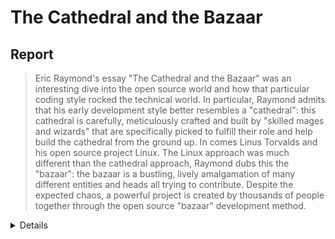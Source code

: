 # The Cathedral and the Bazaar
## Report
> Eric Raymond's essay "The Cathedral and the Bazaar" was an interesting dive into the open source world and how that particular coding style rocked 
> the technical world. In particular, Raymond admits that his early development style better resembles a "cathedral": this cathedral is carefully, meticulously 
> crafted and built by "skilled mages and wizards" that are specifically picked to fulfill their role and help build the cathedral from the ground up.
> In comes Linus Torvalds and his open source project Linux. The Linux approach was much different than the cathedral approach, Raymond dubs this the "bazaar": the
> bazaar is a bustling, lively amalgamation of many different entities and heads all trying to contribute. Despite the expected chaos, a powerful project
> is created by thousands of people together through the open source "bazaar" development method.

<details>
  
  ### Title:
  The Cathedral and the Bazaar
  
  ### Venue: 
  Thyrsus Enterprises and Open Publication License
  
  ### Number of pages: 
  15
  
  ### Link to the paper:
  [The Cathedral and the Bazaar, Eric S. Raymond]([https://pages.github.com/](http://www.catb.org/esr/writings/cathedral-bazaar/cathedral-bazaar/index.html))
</details>
